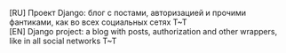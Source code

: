 [RU] Проект Django: блог с постами, авторизацией и прочими фантиками, как во всех социальных сетях T\~T <br />
[EN] Django project: a blog with posts, authorization and other wrappers, like in all social networks T\~T
